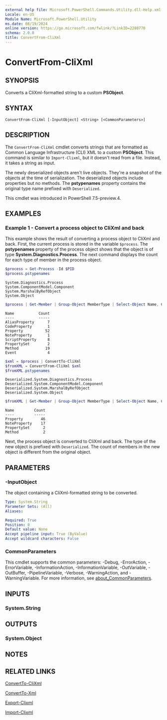 ```yaml
---
external help file: Microsoft.PowerShell.Commands.Utility.dll-Help.xml
Locale: en-US
Module Name: Microsoft.PowerShell.Utility
ms.date: 08/19/2024
online version: https://go.microsoft.com/fwlink/?LinkID=2280770
schema: 2.0.0
title: ConvertFrom-CliXml
---
```


# ConvertFrom-CliXml

## SYNOPSIS
Converts a CliXml-formatted string to a custom **PSObject**.

## SYNTAX

```
ConvertFrom-CliXml [-InputObject] <String> [<CommonParameters>]
```

## DESCRIPTION

The `ConvertFrom-CliXml` cmdlet converts strings that are formatted as Common Language
Infrastructure (CLI) XML to a custom **PSObject**. This command is similar to `Import-Clixml`, but
it doesn't read from a file. Instead, it takes a string as input.

The newly deserialized objects aren't live objects. They're a snapshot of the objects at the time of
serialization. The deserialized objects include properties but no methods. The **pstypenames**
property contains the original type name prefixed with `Deserialized`.

This cmdlet was introduced in PowerShell 7.5-preview.4.

## EXAMPLES

### Example 1 - Convert a process object to CliXml and back

This example shows the result of converting a process object to CliXml and back. First, the current
process is stored in the variable `$process`. The **pstypenames** property of the process object
shows that the object is of type **System.Diagnostics.Process**. The next command displays the count
for each type of member in the process object.

```powershell
$process = Get-Process -Id $PID
$process.pstypenames
```

```Output
System.Diagnostics.Process
System.ComponentModel.Component
System.MarshalByRefObject
System.Object
```

```powershell
$process | Get-Member | Group-Object MemberType | Select-Object Name, Count
```

```Output
Name           Count
----           -----
AliasProperty      7
CodeProperty       1
Property          52
NoteProperty       1
ScriptProperty     8
PropertySet        2
Method            19
Event              4
```

```powershell
$xml = $process | ConvertTo-CliXml
$fromXML = ConvertFrom-CliXml $xml
$fromXML.pstypenames
```

```Output
Deserialized.System.Diagnostics.Process
Deserialized.System.ComponentModel.Component
Deserialized.System.MarshalByRefObject
Deserialized.System.Object
```

```powershell
$fromXML | Get-Member | Group-Object MemberType | Select-Object Name, Count
```

```Output
Name         Count
----         -----
Property        46
NoteProperty    17
PropertySet      2
Method           2
```

Next, the process object is converted to CliXml and back. The type of the new object is prefixed
with `Deserialized`. The count of members in the new object is different from the original object.

## PARAMETERS

### -InputObject

The object containing a CliXml-formatted string to be converted.

```yaml
Type: System.String
Parameter Sets: (All)
Aliases:

Required: True
Position: 0
Default value: None
Accept pipeline input: True (ByValue)
Accept wildcard characters: False
```

### CommonParameters

This cmdlet supports the common parameters: -Debug, -ErrorAction, -ErrorVariable,
-InformationAction, -InformationVariable, -OutVariable, -OutBuffer, -PipelineVariable, -Verbose,
-WarningAction, and -WarningVariable. For more information, see
[about_CommonParameters](http://go.microsoft.com/fwlink/?LinkID=113216).

## INPUTS

### System.String

## OUTPUTS

### System.Object

## NOTES

## RELATED LINKS

[ConvertTo-CliXml](ConvertTo-CliXml.md)

[ConvertTo-Xml](ConvertTo-Xml.md)

[Export-Clixml](Export-Clixml.md)

[Import-Clixml](Import-Clixml.md)
